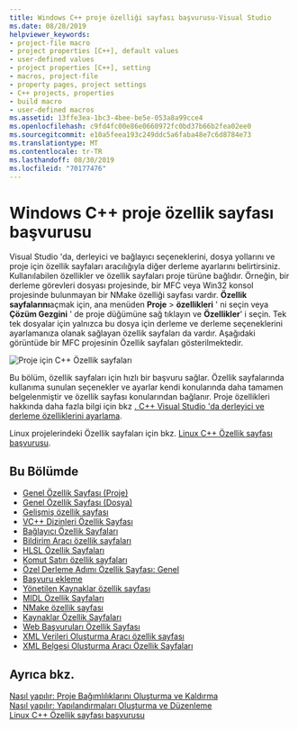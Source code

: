 ```yaml
---
title: Windows C++ proje özelliği sayfası başvurusu-Visual Studio
ms.date: 08/28/2019
helpviewer_keywords:
- project-file macro
- project properties [C++], default values
- user-defined values
- project properties [C++], setting
- macros, project-file
- property pages, project settings
- C++ projects, properties
- build macro
- user-defined macros
ms.assetid: 13ffe3ea-1bc3-4bee-be5e-053a8a99cce4
ms.openlocfilehash: c9fd4fc00e86e0660972fc0bd37b66b2fea02ee0
ms.sourcegitcommit: e10a5feea193c249ddc5a6faba48e7c6d8784e73
ms.translationtype: MT
ms.contentlocale: tr-TR
ms.lasthandoff: 08/30/2019
ms.locfileid: "70177476"
---
```

# <a name="windows-c-project-property-page-reference"></a>Windows C++ proje özellik sayfası başvurusu

Visual Studio 'da, derleyici ve bağlayıcı seçeneklerini, dosya yollarını ve proje için özellik sayfaları aracılığıyla diğer derleme ayarlarını belirtirsiniz. Kullanılabilen özellikler ve özellik sayfaları proje türüne bağlıdır. Örneğin, bir derleme görevleri dosyası projesinde, bir MFC veya Win32 konsol projesinde bulunmayan bir NMake özelliği sayfası vardır. **Özellik sayfalarını**açmak için, ana menüden **Proje** > **özellikleri** ' ni seçin veya **Çözüm Gezgini** ' de proje düğümüne sağ tıklayın ve **Özellikler**' i seçin. Tek tek dosyalar için yalnızca bu dosya için derleme ve derleme seçeneklerini ayarlamanıza olanak sağlayan özellik sayfaları da vardır. Aşağıdaki görüntüde bir MFC projesinin Özellik sayfaları gösterilmektedir.

![Proje için C++ Özellik sayfaları](media/example-prop-page.png)

Bu bölüm, özellik sayfaları için hızlı bir başvuru sağlar. Özellik sayfalarında kullanıma sunulan seçenekler ve ayarlar kendi konularında daha tamamen belgelenmiştir ve özellik sayfası konularından bağlanır. Proje özellikleri hakkında daha fazla bilgi için bkz [. C++ Visual Studio 'da derleyici ve derleme özelliklerini ayarlama](../working-with-project-properties.md).

Linux projelerindeki Özellik sayfaları için bkz. [Linux C++ Özellik sayfası başvurusu](../../linux/prop-pages-linux.md).

## <a name="in-this-section"></a>Bu Bölümde

- [Genel Özellik Sayfası (Proje)](general-property-page-project.md)
- [Genel Özellik Sayfası (Dosya)](general-property-page-file.md)
- [Gelişmiş özellik sayfası](advanced-property-page.md)
- [VC++ Dizinleri Özellik Sayfası](vcpp-directories-property-page.md)
- [Bağlayıcı Özellik Sayfaları](linker-property-pages.md)
- [Bildirim Aracı özellik sayfaları](manifest-tool-property-pages.md)
- [HLSL Özellik Sayfaları](hlsl-property-pages.md)
- [Komut Satırı özellik sayfaları](command-line-property-pages.md)
- [Özel Derleme Adımı Özellik Sayfası: Genel](custom-build-step-property-page-general.md)
- [Başvuru ekleme](../adding-references-in-visual-cpp-projects.md)
- [Yönetilen Kaynaklar özellik sayfası](managed-resources-property-page.md)
- [MIDL Özellik Sayfaları](midl-property-pages.md)
- [NMake özellik sayfası](nmake-property-page.md)
- [Kaynaklar Özellik Sayfaları](resources-property-pages.md)
- [Web Başvuruları Özellik Sayfası](web-references-property-page.md)
- [XML Verileri Oluşturma Aracı özellik sayfası](xml-data-generator-tool-property-page.md)
- [XML Belgesi Oluşturma Aracı Özellik Sayfaları](xml-document-generator-tool-property-pages.md)

## <a name="see-also"></a>Ayrıca bkz.

[Nasıl yapılır: Proje Bağımlılıklarını Oluşturma ve Kaldırma](/visualstudio/ide/how-to-create-and-remove-project-dependencies)<br/>
[Nasıl yapılır: Yapılandırmaları Oluşturma ve Düzenleme](/visualstudio/ide/how-to-create-and-edit-configurations)<br/>
[Linux C++ Özellik sayfası başvurusu](../../linux/prop-pages-linux.md)
